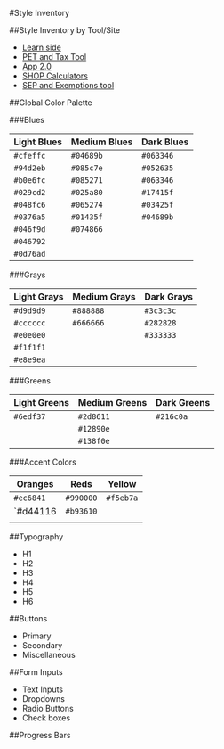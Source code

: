 #Style Inventory

##Style Inventory by Tool/Site
* [Learn side](/style-inventory-Learn.md)
* [PET and Tax Tool](/style-inventory-PET-TAXTool.md)
* [App 2.0](/style-inventory-APP2-0.md)
* [SHOP Calculators](/style-inventory-SHOP-Calculators.md)
* [SEP and Exemptions tool](/style-inventory-SEP-Exemptions.md)

##Global Color Palette

###Blues

Light Blues | Medium Blues | Dark Blues
------------ | ------------- | -------------
`#cfeffc` | `#04689b` | `#063346`
`#94d2eb` | `#085c7e` | `#052635`
`#b0e6fc` | `#085271` | `#063346`
`#029cd2` | `#025a80` | `#17415f`
`#048fc6` | `#065274` | `#03425f`
`#0376a5` | `#01435f` | `#04689b`
`#046f9d` | `#074866` |
`#046792` | 
`#0d76ad` | 

###Grays

Light Grays | Medium Grays | Dark Grays 
------------ | ------------- | -------------
`#d9d9d9` | `#888888` | `#3c3c3c`
`#cccccc` | `#666666` | `#282828`
`#e0e0e0` | 	      | `#333333`
`#f1f1f1` |
`#e8e9ea` |

###Greens

Light Greens | Medium Greens | Dark Greens 
------------ | ------------- | -------------
`#6edf37` | `#2d8611` | `#216c0a`
	  | `#12890e` |
	  | `#138f0e` |


###Accent Colors

Oranges | Reds | Yellow 
------------ | ------------- | -------------
`#ec6841` | `#990000` | `#f5eb7a`
`#d44116  | `#b93610` | 
	  |           |


##Typography
* H1
* H2
* H3
* H4
* H5
* H6

##Buttons
* Primary
* Secondary
* Miscellaneous

##Form Inputs
* Text Inputs
* Dropdowns
* Radio Buttons
* Check boxes

##Progress Bars
